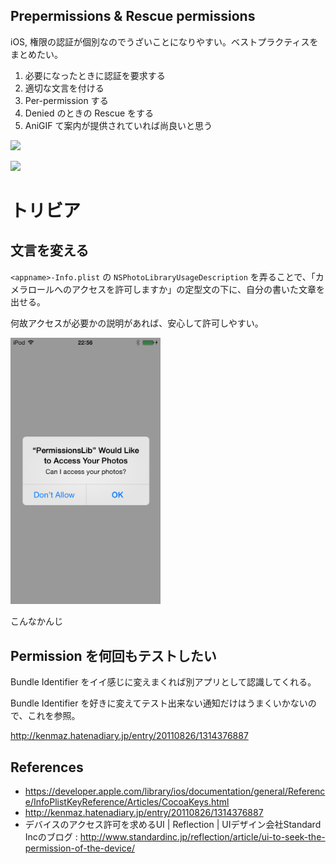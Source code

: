 Prepermissions & Rescue permissions
---

iOS, 権限の認証が個別なのでうざいことになりやすい。ベストプラクティスをまとめたい。

1. 必要になったときに認証を要求する
2. 適切な文言を付ける
3. Per-permission する
4. Denied のときの Rescue をする
5. AniGIF て案内が提供されていれば尚良いと思う

![](https://dl.dropboxusercontent.com/u/7817937/_github/BwYPsj5IUAAc7dF-1.png)

![](https://dl.dropboxusercontent.com/u/7817937/_github/img_20140905_130921.jpg)

トリビア
===

文言を変える
---

`<appname>-Info.plist` の `NSPhotoLibraryUsageDescription` を弄ることで、「カメラロールへのアクセスを許可しますか」の定型文の下に、自分の書いた文章を出せる。

何故アクセスが必要かの説明があれば、安心して許可しやすい。

<img src="https://raw.githubusercontent.com/AquaSupport/AQSPermissionsLib/master/SS_2.png" width="240px" />

こんなかんじ

Permission を何回もテストしたい
--

Bundle Identifier をイイ感じに変えまくれば別アプリとして認識してくれる。

Bundle Identifier を好きに変えてテスト出来ない通知だけはうまくいかないので、これを参照。

http://kenmaz.hatenadiary.jp/entry/20110826/1314376887

References
---

- https://developer.apple.com/library/ios/documentation/general/Reference/InfoPlistKeyReference/Articles/CocoaKeys.html
- http://kenmaz.hatenadiary.jp/entry/20110826/1314376887
- デバイスのアクセス許可を求めるUI | Reflection | UIデザイン会社Standard Incのブログ : http://www.standardinc.jp/reflection/article/ui-to-seek-the-permission-of-the-device/
